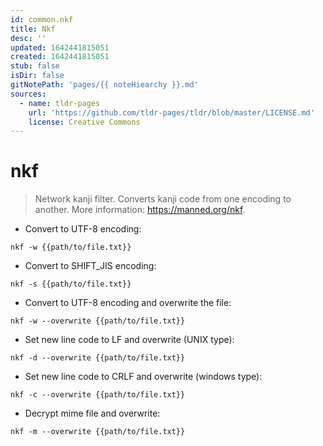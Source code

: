 ```yaml
---
id: common.nkf
title: Nkf
desc: ''
updated: 1642441815051
created: 1642441815051
stub: false
isDir: false
gitNotePath: 'pages/{{ noteHiearchy }}.md'
sources:
  - name: tldr-pages
    url: 'https://github.com/tldr-pages/tldr/blob/master/LICENSE.md'
    license: Creative Commons
---
```

# nkf

> Network kanji filter.
> Converts kanji code from one encoding to another.
> More information: <https://manned.org/nkf>.

- Convert to UTF-8 encoding:

`nkf -w {{path/to/file.txt}}`

- Convert to SHIFT_JIS encoding:

`nkf -s {{path/to/file.txt}}`

- Convert to UTF-8 encoding and overwrite the file:

`nkf -w --overwrite {{path/to/file.txt}}`

- Set new line code to LF and overwrite (UNIX type):

`nkf -d --overwrite {{path/to/file.txt}}`

- Set new line code to CRLF and overwrite (windows type):

`nkf -c --overwrite {{path/to/file.txt}}`

- Decrypt mime file and overwrite:

`nkf -m --overwrite {{path/to/file.txt}}`

